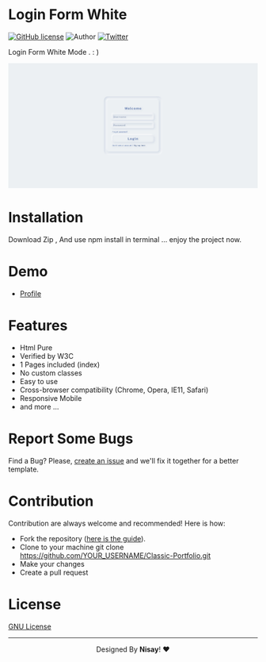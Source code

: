 # Login Form White

[![GitHub license](https://img.shields.io/github/license/YasinDehfuli/Login-Page)](https://github.com/YasinDehfuli/Login-Page/blob/master/LICENSE)
![Author](https://img.shields.io/badge/author-Nisay-blue.svg)
[![Twitter](https://img.shields.io/twitter/url/https/github.com/YasinDehfuli/Login-Page/.svg?style=social)](https://twitter.com/YasinDehfuli)

Login Form White Mode . : )

<div align="center">
<img src="LoginWhite.png">

</div>

# Installation
Download Zip , And use npm install in terminal ... enjoy the project now.

# Demo
- [Profile](https://github.com/YasinDehfuli/Classic-Portfolio)

# Features
- Html Pure
- Verified by W3C
- 1 Pages included (index)
- No custom classes
- Easy to use
- Cross-browser compatibility (Chrome, Opera, IE11, Safari)
- Responsive Mobile
- and more ...

# Report Some Bugs
Find a Bug? Please, [create an issue](https://github.com/YasinDehfuli/Login-Form-White/issues) and we'll fix it together for a better template.

# Contribution
Contribution are always welcome and recommended! Here is how:

- Fork the repository ([here is the guide](https://help.github.com/articles/fork-a-repo/)).
- Clone to your machine git clone https://github.com/YOUR_USERNAME/Classic-Portfolio.git
- Make your changes
- Create a pull request


# License
[GNU License](http://opensource.org/licenses/GNU)

---
<div align="center">Designed By <b>Nisay</b>! ❤️</div>
